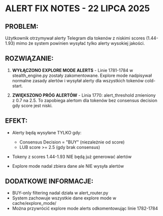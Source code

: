# ALERT FIX NOTES - 22 LIPCA 2025

## PROBLEM:
Użytkownik otrzymywał alerty Telegram dla tokenów z niskimi scores (1.44-1.93) mimo że system powinien wysyłać tylko alerty wysokiej jakości.

## ROZWIĄZANIE:
1. **WYŁĄCZONO EXPLORE MODE ALERTS** - Linie 1781-1784 w stealth_engine.py zostały zakomentowane. Explore mode nadpisywał normalne zasady alertów i wysyłał alerty dla wszystkich tokenów cold-start.

2. **ZWIĘKSZONO PRÓG ALERTÓW** - Linia 1770: alert_threshold zmieniony z 0.7 na 2.5. To zapobiega alertom dla tokenów bez consensus decision gdy score jest niski.

## EFEKT:
- Alerty będą wysyłane TYLKO gdy:
  - Consensus Decision = "BUY" (niezależnie od score)
  - LUB score >= 2.5 (gdy brak consensus)
  
- Tokeny z scores 1.44-1.93 NIE będą już generować alertów
- Explore mode nadal zbiera dane ale NIE wysyła alertów

## DODATKOWE INFORMACJE:
- BUY-only filtering nadal działa w alert_router.py
- System zachowuje wszystkie dane explore mode w cache/explore_mode/
- Można przywrócić explore mode alerts odkomentowując linie 1782-1784